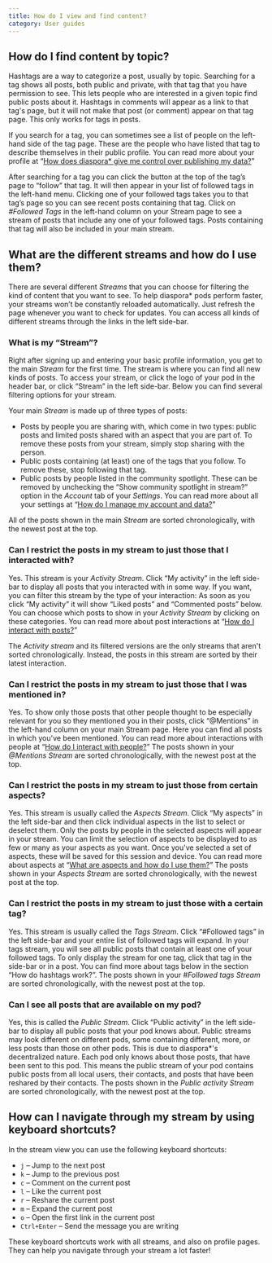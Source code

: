 ```yaml
---
title: How do I view and find content?
category: User guides
---
```


## How do I find content by topic?

Hashtags are a way to categorize a post, usually by topic. Searching for a tag shows all posts, both public and private, with that tag that you have permission to see. This lets people who are interested in a given topic find public posts about it. Hashtags in comments will appear as a link to that tag's page, but it will not make that post (or comment) appear on that tag page. This only works for tags in posts.

If you search for a tag, you can sometimes see a list of people on the left-hand side of the tag page. These are the people who have listed that tag to describe themselves in their public profile. You can read more about your profile at “[How does diaspora* give me control over publishing my data?][control_over_publishing_data]”

After searching for a tag you can click the button at the top of the tag’s page to “follow” that tag. It will then appear in your list of followed tags in the left-hand menu. Clicking one of your followed tags takes you to that tag’s page so you can see recent posts containing that tag. Click on *#Followed Tags* in the left-hand column on your Stream page to see a stream of posts that include any one of your followed tags. Posts containing that tag will also be included in your main stream.

## What are the different streams and how do I use them?

There are several different *Streams* that you can choose for filtering the kind of content that you want to see. To help diaspora\* pods perform faster, your streams won’t be constantly reloaded automatically. Just refresh the page whenever you want to check for updates. You can access all kinds of different streams through the links in the left side-bar.

### What is my “Stream”?

Right after signing up and entering your basic profile information, you get to the main *Stream* for the first time. The stream is where you can find all new kinds of posts. To access your stream, or click the logo of your pod in the header bar, or click “Stream” in the left side-bar. Below you can find several filtering options for your stream.

Your main *Stream* is made up of three types of posts:

* Posts by people you are sharing with, which come in two types: public posts and limited posts shared with an aspect that you are part of. To remove these posts from your stream, simply stop sharing with the person.
* Public posts containing (at least) one of the tags that you follow. To remove these, stop following that tag.
* Public posts by people listed in the community spotlight. These can be removed by unchecking the “Show community spotlight in stream?” option in the *Account* tab of your *Settings*. You can read more about all your settings at “[How do I manage my account and data?][manage_account_and_data]”

All of the posts shown in the main *Stream* are sorted chronologically, with the newest post at the top.

### Can I restrict the posts in my stream to just those that I interacted with?

Yes. This stream is your *Activity Stream*. Click “My activity” in the left side-bar to display all posts that you interacted with in some way. If you want, you can filter this stream by the type of your interaction: As soon as you click “My activity” it will show “Liked posts” and “Commented posts” below. You can choose which posts to show in your *Activity Stream* by clicking on these categories. You can read more about post interactions at “[How do I interact with posts?][interact_with_posts]”

The *Activity stream* and its filtered versions are the only streams that aren't sorted chronologically. Instead, the posts in this stream are sorted by their latest interaction.

### Can I restrict the posts in my stream to just those that I was mentioned in?

Yes. To show only those posts that other people thought to be especially relevant for you so they mentioned you in their posts, click “@Mentions” in the left-hand column on your main Stream page. Here you can find all posts in which you've been mentioned. You can read more about interactions with people at “[How do I interact with people?][interact_with_people]”
The posts shown in your *@Mentions Stream* are sorted chronologically, with the newest post at the top.

### Can I restrict the posts in my stream to just those from certain aspects?

Yes. This stream is usually called the *Aspects Stream*. Click “My aspects” in the left side-bar and then click individual aspects in the list to select or deselect them. Only the posts by people in the selected aspects will appear in your stream. You can limit the selection of aspects to be displayed to as few or many as your aspects as you want. Once you've selected a set of aspects, these will be saved for this session and device. You can read more about aspects at “[What are aspects and how do I use them?][aspects]”
The posts shown in your *Aspects Stream* are sorted chronologically, with the newest post at the top.

### Can I restrict the posts in my stream to just those with a certain tag?

Yes. This stream is usually called the *Tags Stream*. Click “#Followed tags” in the left side-bar and your entire list of followed tags will expand. In your tags stream, you will see all public posts that contain at least one of your followed tags. To only display the stream for one tag, click that tag in the side-bar or in a post. You can find more about tags below in the section “How do hashtags work?”.
The posts shown in your *#Followed tags Stream* are sorted chronologically, with the newest post at the top.

### Can I see all posts that are available on my pod?

Yes, this is called the *Public Stream*. Click “Public activity” in the left side-bar to display all public posts that your pod knows about. Public streams may look different on different pods, some containing different, more, or less posts than those on other pods. This is due to diaspora\*'s decentralized nature. Each pod only knows about those posts, that have been sent to this pod. This means the public stream of your pod contains public posts from all local users, their contacts, and posts that have been reshared by their contacts.
The posts shown in the *Public activity Stream* are sorted chronologically, with the newest post at the top.

## How can I navigate through my stream by using keyboard shortcuts?

In the stream view you can use the following keyboard shortcuts:

* `j` – Jump to the next post
* `k` – Jump to the previous post
* `c` – Comment on the current post
* `l` – Like the current post
* `r` – Reshare the current post
* `m` – Expand the current post
* `o` – Open the first link in the current post
* `Ctrl+Enter` – Send the message you are writing

These keyboard shortcuts work with all streams, and also on profile pages. They can help you navigate through your stream a lot faster!

[aspects]: <%= url_to("guides", "users/aspects") %>
[control_over_publishing_data]: <%= url_to("guides", "users/control_over_publishing_data") %>
[interact_with_people]: <%= url_to("guides", "users/interact_with_people") %>
[interact_with_posts]: <%= url_to("guides", "users/interact_with_posts") %>
[manage_account_and_data]: <%= url_to("guides", "users/manage_account_and_data") %>
[view_and_find_content]: <%= url_to("guides", "users/view_and_find_content") %>